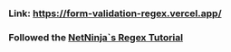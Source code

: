 ### Link: https://form-validation-regex.vercel.app/


### Followed the [NetNinja`s Regex Tutorial](https://www.youtube.com/playlist?list=PL4cUxeGkcC9g6m_6Sld9Q4jzqdqHd2HiD)